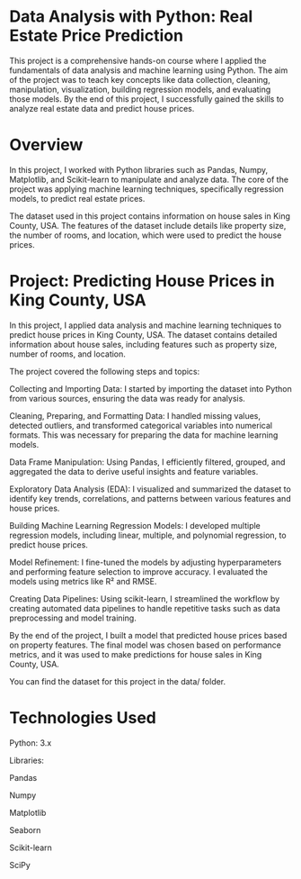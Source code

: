 # Data Analysis with Python: Real Estate Price Prediction

This project is a comprehensive hands-on course where I applied the fundamentals of data analysis and machine learning using Python. The aim of the project was to teach key concepts like data collection, cleaning, manipulation, visualization, building regression models, and evaluating those models. By the end of this project, I successfully gained the skills to analyze real estate data and predict house prices.

# Overview

In this project, I worked with Python libraries such as Pandas, Numpy, Matplotlib, and Scikit-learn to manipulate and analyze data. The core of the project was applying machine learning techniques, specifically regression models, to predict real estate prices.

The dataset used in this project contains information on house sales in King County, USA. The features of the dataset include details like property size, the number of rooms, and location, which were used to predict the house prices.

# Project: Predicting House Prices in King County, USA
In this project, I applied data analysis and machine learning techniques to predict house prices in King County, USA. The dataset contains detailed information about house sales, including features such as property size, number of rooms, and location.

The project covered the following steps and topics:

Collecting and Importing Data: I started by importing the dataset into Python from various sources, ensuring the data was ready for analysis.

Cleaning, Preparing, and Formatting Data: I handled missing values, detected outliers, and transformed categorical variables into numerical formats. This was necessary for preparing the data for machine learning models.

Data Frame Manipulation: Using Pandas, I efficiently filtered, grouped, and aggregated the data to derive useful insights and feature variables.

Exploratory Data Analysis (EDA): I visualized and summarized the dataset to identify key trends, correlations, and patterns between various features and house prices.

Building Machine Learning Regression Models: I developed multiple regression models, including linear, multiple, and polynomial regression, to predict house prices.

Model Refinement: I fine-tuned the models by adjusting hyperparameters and performing feature selection to improve accuracy. I evaluated the models using metrics like R² and RMSE.

Creating Data Pipelines: Using scikit-learn, I streamlined the workflow by creating automated data pipelines to handle repetitive tasks such as data preprocessing and model training.

By the end of the project, I built a model that predicted house prices based on property features. The final model was chosen based on performance metrics, and it was used to make predictions for house sales in King County, USA.

You can find the dataset for this project in the data/ folder.

# Technologies Used

Python: 3.x

Libraries:

Pandas

Numpy

Matplotlib

Seaborn

Scikit-learn

SciPy



